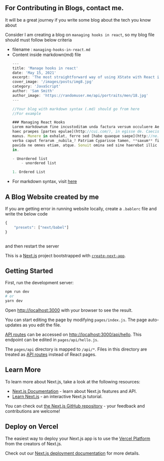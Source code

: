 ## For Contributing in Blogs, contact me.
It will be a great journey if you write some blog about the tech you know about

Consider I am creating a blog on `managing hooks in react`, so 
my blog file should must follow below criteria

- filename : `managing-hooks-in-react.md`
- Content inside markdown(md) file 
    ```js
    ---
    title: 'Manage hooks in react'
    date: 'May 15, 2021'
    excerpt: 'The most straightforward way of using XState with React is through local component state'
    cover_image: '/images/posts/img8.jpg'
    category: 'JavaScript'
    author: 'Sam Smith'
    author_image: 'https://randomuser.me/api/portraits/men/18.jpg'
    ---

    //Your blog with markdown syntax (.md) should go from here
    //For example

    ### Managing React Hooks
    Lorem markdownum fine incustoditam unda factura versum occuluere Aeneas, iuvat
    haec praepes [partes epulae](http://cui.com/), in egisse de. Caecisque ter
    manus. Munere in exhalat, ferre sed [habe quaeque saepe](http://ne.org/fretum)
    verba caput ferarum _nubila_? Patriam Cyparisse tamen, **saxum** fide postponere
    pavida ne omnes etiam, atque. Sonuit omina sed sine haerebat illic fit a mora
    in. 

    - Unordered list
        - unordered list

    1. Ordered List

    ```
- For markdown syntax, visit [here](https://docs.github.com/en/github/writing-on-github/getting-started-with-writing-and-formatting-on-github/basic-writing-and-formatting-syntax)





## A Blog Website created by me

If you are getting error in running website locally, create a `.bablerc` file and write the below code

```js
{
    "presets": ["next/babel"]
}
  
```

and then restart the server


This is a [Next.js](https://nextjs.org/) project bootstrapped with [`create-next-app`](https://github.com/vercel/next.js/tree/canary/packages/create-next-app).

## Getting Started

First, run the development server:

```bash
npm run dev
# or
yarn dev
```

Open [http://localhost:3000](http://localhost:3000) with your browser to see the result.

You can start editing the page by modifying `pages/index.js`. The page auto-updates as you edit the file.

[API routes](https://nextjs.org/docs/api-routes/introduction) can be accessed on [http://localhost:3000/api/hello](http://localhost:3000/api/hello). This endpoint can be edited in `pages/api/hello.js`.

The `pages/api` directory is mapped to `/api/*`. Files in this directory are treated as [API routes](https://nextjs.org/docs/api-routes/introduction) instead of React pages.

## Learn More

To learn more about Next.js, take a look at the following resources:

- [Next.js Documentation](https://nextjs.org/docs) - learn about Next.js features and API.
- [Learn Next.js](https://nextjs.org/learn) - an interactive Next.js tutorial.

You can check out [the Next.js GitHub repository](https://github.com/vercel/next.js/) - your feedback and contributions are welcome!

## Deploy on Vercel

The easiest way to deploy your Next.js app is to use the [Vercel Platform](https://vercel.com/new?utm_medium=default-template&filter=next.js&utm_source=create-next-app&utm_campaign=create-next-app-readme) from the creators of Next.js.

Check out our [Next.js deployment documentation](https://nextjs.org/docs/deployment) for more details.

